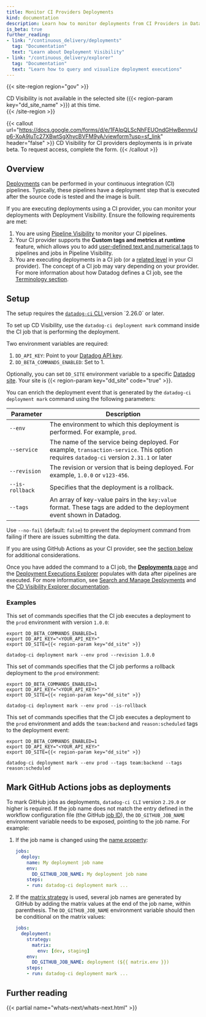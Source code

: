 ```yaml
---
title: Monitor CI Providers Deployments
kind: documentation
description: Learn how to monitor deployments from CI Providers in Datadog CD Visibility.
is_beta: true
further_reading:
- link: "/continuous_delivery/deployments"
  tag: "Documentation"
  text: "Learn about Deployment Visibility"
- link: "/continuous_delivery/explorer"
  tag: "Documentation"
  text: "Learn how to query and visualize deployment executions"
---
```


{{< site-region region="gov" >}}
<div class="alert alert-warning">CD Visibility is not available in the selected site ({{< region-param key="dd_site_name" >}}) at this time.</div>
{{< /site-region >}}

{{< callout url="https://docs.google.com/forms/d/e/1FAIpQLScNhFEUOndGHwBennvUp6-XoA9luTc27XBwtSgXhycBVFM9yA/viewform?usp=sf_link" header="false" >}}
CD Visibility for CI providers deployments is in private beta. To request access, complete the form.
{{< /callout >}}

## Overview

[Deployments][10] can be performed in your continuous integration (CI) pipelines. Typically, these pipelines have a deployment step that is executed after the source code is tested and the image is built.

If you are executing deployments using a CI provider, you can monitor your deployments with Deployment Visibility. Ensure the following requirements are met:

1. You are using [Pipeline Visibility][1] to monitor your CI pipelines.
2. Your CI provider supports the **Custom tags and metrics at runtime** feature, which allows you to add [user-defined text and numerical tags][2] to pipelines and jobs in Pipeline Visibility. 
3. You are executing deployments in a CI job (or a [related level][9] in your CI provider). The concept of a CI job may vary depending on your provider. For more information about how Datadog defines a CI job, see the [Terminology section][9].

## Setup

<div class="alert alert-info">
The setup requires the <a href="https://www.npmjs.com/package/@datadog/datadog-ci"> <code>datadog-ci</code> CLI </a> version `2.26.0` or later.
</div>

To set up CD Visibility, use the `datadog-ci deployment mark` command inside the CI job that is performing the deployment.

Two environment variables are required:

1. `DD_API_KEY`: Point to your [Datadog API key][4].
2. `DD_BETA_COMMANDS_ENABLED`: Set to 1.

Optionally, you can set `DD_SITE` environment variable to a specific [Datadog site][3]. Your site is {{< region-param key="dd_site" code="true" >}}.

You can enrich the deployment event that is generated by the `datadog-ci deployment mark` command using the following parameters:

| Parameter       | Description                                                                                                                             |
|-----------------|-----------------------------------------------------------------------------------------------------------------------------------------|
| `--env`         | The environment to which this deployment is performed. For example, `prod`.                                                             |
| `--service`     | The name of the service being deployed. For example, `transaction-service`. This option requires `datadog-ci` version `2.31.1` or later |
| `--revision`    | The revision or version that is being deployed. For example, `1.0.0` or `v123-456`.                                                     |
| `--is-rollback` | Specifies that the deployment is a rollback.                                                                                            |
| `--tags`        | An array of key-value pairs in the `key:value` format. These tags are added to the deployment event shown in Datadog.                   |

Use `--no-fail` (default: `false`) to prevent the deployment command from failing if there are issues submitting the data.

If you are using GitHub Actions as your CI provider, see the [section below][11] for additional considerations.

Once you have added the command to a CI job, the [**Deployments** page][5] and the [Deployment Executions Explorer][6] populates with data after pipelines are executed.
For more information, see [Search and Manage Deployments][7] and the [CD Visibility Explorer documentation][8].

### Examples

This set of commands specifies that the CI job executes a deployment to the `prod` environment with version `1.0.0`:

```shell
export DD_BETA_COMMANDS_ENABLED=1
export DD_API_KEY="<YOUR_API_KEY>"
export DD_SITE={{< region-param key="dd_site" >}}

datadog-ci deployment mark --env prod --revision 1.0.0
```

This set of commands specifies that the CI job performs a rollback deployment to the `prod` environment:

```shell
export DD_BETA_COMMANDS_ENABLED=1
export DD_API_KEY="<YOUR_API_KEY>"
export DD_SITE={{< region-param key="dd_site" >}}

datadog-ci deployment mark --env prod --is-rollback
```

This set of commands specifies that the CI job executes a deployment to the `prod` environment and adds the `team:backend` and `reason:scheduled` tags to the deployment event:

```shell
export DD_BETA_COMMANDS_ENABLED=1
export DD_API_KEY="<YOUR_API_KEY>"
export DD_SITE={{< region-param key="dd_site" >}}

datadog-ci deployment mark --env prod --tags team:backend --tags reason:scheduled
```

## Mark GitHub Actions jobs as deployments

To mark GitHub jobs as deployments, `datadog-ci CLI` version `2.29.0` or higher is required.
If the job name does not match the entry defined in the workflow configuration file (the GitHub [job ID][12]),
the `DD_GITHUB_JOB_NAME` environment variable needs to be exposed, pointing to the job name. For example:
1. If the job name is changed using the [name property][13]:
    ```yaml
    jobs:
      deploy:
        name: My deployment job name
        env:
          DD_GITHUB_JOB_NAME: My deployment job name
        steps:
        - run: datadog-ci deployment mark ...
    ```
2. If the [matrix strategy][14] is used, several job names are generated by GitHub by adding the matrix values at the end of the job name,
   within parenthesis. The `DD_GITHUB_JOB_NAME` environment variable should then be conditional on the matrix values:

    ```yaml
    jobs:
      deployment:
        strategy:
          matrix:
            env: [dev, staging]
        env:
          DD_GITHUB_JOB_NAME: deployment (${{ matrix.env }})
        steps:
        - run: datadog-ci deployment mark ...
    ```

## Further reading

{{< partial name="whats-next/whats-next.html" >}}


[1]: /continuous_integration/pipelines/
[2]: /continuous_integration/pipelines/custom_tags_and_measures/
[3]: /getting_started/site/
[4]: https://app.datadoghq.com/organization-settings/api-keys
[5]: https://app.datadoghq.com/ci/deployments
[6]: https://app.datadoghq.com/ci/deployments/executions
[7]: /continuous_delivery/search
[8]: /continuous_delivery/explorer
[9]: /continuous_integration/pipelines/#terminology
[10]: /continuous_delivery/deployments
[11]: /continuous_delivery/deployments/ciproviders#mark-github-actions-jobs-as-deployments
[12]: https://docs.github.com/en/actions/using-workflows/workflow-syntax-for-github-actions#jobsjob_id
[13]: https://docs.github.com/en/actions/using-workflows/workflow-syntax-for-github-actions#name
[14]: https://docs.github.com/en/actions/using-jobs/using-a-matrix-for-your-jobs#using-a-matrix-strategy

